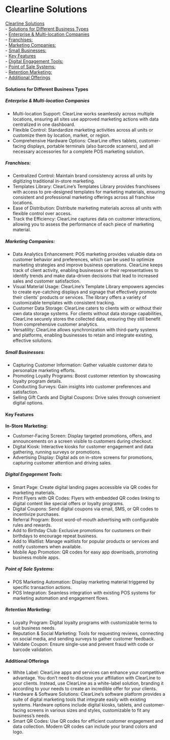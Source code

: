 # Clearline Solutions

  [Clearline Solutions](#clearline-solutions)  
      - [Solutions for Different Business Types](#solutions-for-different-business-types)  
        - [Enterprise \& Multi-location Companies](#enterprise--multi-location-companies)  
        - [Franchises:](#franchises)  
        - [Marketing Companies:](#marketing-companies)  
        - [Small Businesses:](#small-businesses)  
      - [Key Features](#key-features)  
        - [Digital Engagement Tools:](#digital-engagement-tools)  
        - [Point of Sale Systems:](#point-of-sale-systems)  
        - [Retention Marketing:](#retention-marketing)  
      - [Additional Offerings](#additional-offerings)  


#### Solutions for Different Business Types

##### Enterprise & Multi-location Companies
  * Multi-location Support: ClearLine works seamlessly across multiple locations, ensuring all sites use approved marketing actions with data centralized in one dashboard.
  * Flexible Control: Standardize marketing activities across all units or customize them by location, market, or region.
  * Comprehensive Hardware Options: ClearLine offers tablets, customer-facing displays, portable terminals (also barcode scanners), and all necessary accessories for a complete POS marketing solution.  
    
  
##### Franchises:
  * Centralized Control: Maintain brand consistency across all units by digitizing traditional in-store marketing.
  * Templates Library: ClearLine’s Templates Library provides franchisees with access to pre-designed templates for marketing materials, ensuring consistent and professional marketing offerings across all franchise locations.
  * Ease of Distribution: Distribute marketing materials across all units with flexible control over access.
  * Track the Efficiency: ClearLine captures data on customer interactions, allowing you to assess the performance of each piece of marketing material.  
  
##### Marketing Companies:
  * Data Analytics Enhancement: POS marketing provides valuable data on customer behavior and preferences, which can be used to optimize marketing strategies and improve business operations. ClearLine keeps track of client activity, enabling businesses or their representatives to identify trends and make data-driven decisions that lead to increased sales and customer satisfaction.
  * Visual Material Usage: ClearLine’s Template Library empowers agencies to create eye-catching displays and signage that effectively promote their clients' products or services. The library offers a variety of customizable templates with consistent tracking.
  * Customer Data Storage: ClearLine caters to clients with or without their own data storage systems. For clients without data storage capabilities, ClearLine securely stores the collected data, ensuring they still benefit from comprehensive customer analytics.
  * Versatility: ClearLine allows synchronization with third-party systems and platforms, enabling businesses to retain and integrate existing, effective solutions.  
  
##### Small Businesses:  
  * Capturing Customer Information: Gather valuable customer data to personalize marketing efforts.
  * Promoting Loyalty Programs: Boost customer retention by showcasing loyalty program details.
  * Conducting Surveys: Gain insights into customer preferences and satisfaction.
  * Selling Gift Cards and Digital Coupons: Drive sales through convenient digital options.  
  
#### Key Features
**In-Store Marketing:**
* Customer-Facing Screen: Display targeted promotions, offers, and announcements on a screen visible to customers during checkout.
* Digital Kiosk: Interactive kiosks for customer engagement and data gathering, running surveys or promotions.
* Advertising Display: Digital ads on in-store screens for promotions, capturing customer attention and driving sales.  

##### Digital Engagement Tools:
* Smart Page: Create digital landing pages accessible via QR codes for marketing materials.
* Print Flyers with QR Codes: Flyers with embedded QR codes linking to digital content like special offers or loyalty programs.
* Digital Coupons: Send digital coupons via email, SMS, or QR codes to incentivize purchases.
* Referral Program: Boost word-of-mouth advertising with configurable rules and rewards.
* Add to Birthday Club: Exclusive promotions for customers on their birthdays to encourage repeat business.
* Add to Waitlist: Manage waitlists for popular products or services and notify customers when available.
* Mobile App Promotion: QR codes for easy app downloads, promoting business mobile apps.  

##### Point of Sale Systems:  

* POS Marketing Automation: Display marketing material triggered by specific transaction actions.
* POS Integration: Seamless integration with existing POS systems for marketing automation and engagement flows.  

##### Retention Marketing:  
* Loyalty Program: Digital loyalty programs with customizable terms to suit business needs.
* Reputation & Social Marketing: Tools for requesting reviews, connecting on social media, and sending surveys to gather customer feedback.
* Validate Coupon: Ensure single-use and prevent fraud with code or barcode validation.  

#### Additional Offerings
* White Label: ClearLine apps and services can enhance your competitive advantage. You don’t need to disclose your affiliation with ClearLine to your clients. Instead, use ClearLine as a white-label solution, branding it according to your needs to create an incredible offer for your clients.
* Hardware & Software Solutions: ClearLine’s software platform provides a suite of digital marketing tools that integrate easily with existing systems. Hardware options include digital kiosks, tablets, and customer-facing screens in various sizes and styles, customizable to fit any business’s needs.
* Smart QR Codes: Use QR codes for efficient customer engagement and data collection. Modern QR codes can include your brand colors and logo.
